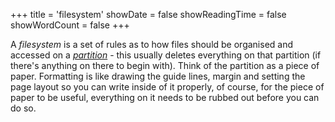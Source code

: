 +++
title = 'filesystem'
showDate = false
showReadingTime = false
showWordCount = false
+++

A _filesystem_ is a set of rules as to how files should be organised and accessed on a [_partition_](/arch-install-guide/glossary/partition) - this usually deletes everything on that partition (if there's anything on there to begin with). Think of the partition as a piece of paper. Formatting is like drawing the guide lines, margin and setting the page layout so you can write inside of it properly, of course, for the piece of paper to be useful, everything on it needs to be rubbed out before you can do so.